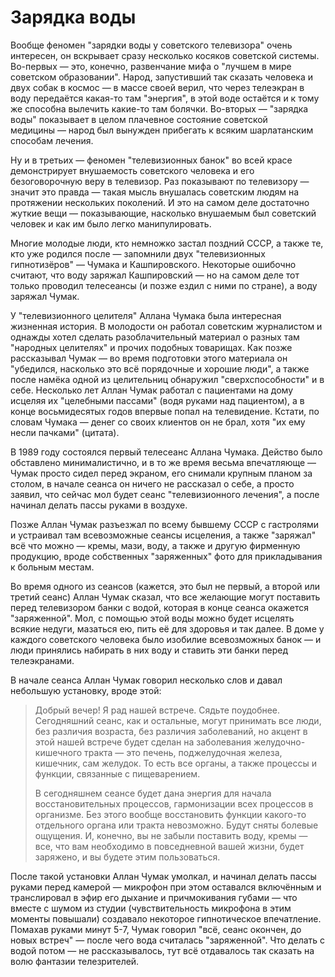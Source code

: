 # Зарядка воды

Вообще феномен "зарядки воды у советского телевизора" очень интересен, он вскрывает сразу несколько косяков советской системы. Во-первых — это, конечно, развенчание мифа о "лучшем в мире советском образовании". Народ, запустивший так сказать человека и двух собак в космос — в массе своей верил, что через телеэкран в воду передаётся какая-то там "энергия", в этой воде остаётся и к тому же способна вылечить какие-то там болячки. Во-вторых — "зарядка воды" показывает в целом плачевное состояние советской медицины — народ был вынужден прибегать к всяким шарлатанским способам лечения.

Ну и в третьих — феномен "телевизионных банок" во всей красе демонстрирует внушаемость советского человека и его безоговорочную веру в телевизор. Раз показывают по телевизору — значит это правда — такая мысль внушалась советским людям на протяжении нескольких поколений. И это на самом деле достаточно жуткие вещи — показывающие, насколько внушаемым был советский человек и как им было легко манипулировать.

Многие молодые люди, кто немножко застал поздний СССР, а также те, кто уже родился после — запомнили двух "телевизионных гипнотизёров" — Чумака и Кашпировского. Некоторые ошибочно считают, что воду заряжал Кашпировский — но на самом деле тот только проводил телесеансы (и позже ездил с ними по стране), а воду заряжал Чумак.

У "телевизионного целителя" Аллана Чумака была интересная жизненная история. В молодости он работал советским журналистом и однажды хотел сделать разоблачительный материал о разных там "народных целителях" и прочих подобных товарищах. Как позже рассказывал Чумак — во время подготовки этого материала он "убедился, насколько это всё порядочные и хорошие люди", а также после намёка одной из целительниц обнаружил "сверхспособности" и в себе. Несколько лет Аллан Чумак работал с пациентами на дому исцеляя их "целебными пассами" (водя руками над пациентом), а в конце восьмидесятых годов впервые попал на телевидение. Кстати, по словам Чумака — денег со своих клиентов он не брал, хотя "их ему несли пачками" (цитата).

В 1989 году состоялся первый телесеанс Аллана Чумака. Действо было обставлено минималистично, и в то же время весьма впечатляюще — Чумак просто сидел перед экраном, его снимали крупным планом за столом, в начале сеанса он ничего не рассказал о себе, а просто заявил, что сейчас мол будет сеанс "телевизионного лечения", а после начинал делать пассы руками в воздухе.

Позже Аллан Чумак разъезжал по всему бывшему СССР с гастролями и устраивал там всевозможные сеансы исцеления, а также "заряжал" всё что можно — кремы, мази, воду, а также и другую фирменную продукцию, вроде собственных "заряженных" фото для прикладывания к больным местам.

Во время одного из сеансов (кажется, это был не первый, а второй или третий сеанс) Аллан Чумак сказал, что все желающие могут поставить перед телевизором банки с водой, которая в конце сеанса окажется "заряженной". Мол, с помощью этой воды можно будет исцелять всякие недуги, мазаться ею, пить её для здоровья и так далее. В доме у каждого советского человека было изобилие всевозможных банок — и люди принялись набирать в них воду и ставить эти банки перед телеэкранами.

В начале сеанса Аллан Чумак говорил несколько слов и давал небольшую установку, вроде этой: 

> Добрый вечер! Я рад нашей встрече. Сядьте поудобнее. Сегодняшний сеанс, как и остальные, могут принимать все люди, без различия возраста, без различия заболеваний, но акцент в этой нашей встрече будет сделан на заболевания желудочно-кишечного тракта — это печень, поджелудочная железа, кишечник, сам желудок. То есть все органы, а также процессы и функции, связанные с пищеварением.
> 
> В сегодняшнем сеансе будет дана энергия для начала восстановительных процессов, гармонизации всех процессов в организме. Без этого вообще восстановить функции какого-то отдельного органа или тракта невозможно. Будут сняты болевые ощущения. И, конечно, вы не забыли поставить воду, кремы — все, что вам необходимо в повседневной вашей жизни, будет заряжено, и вы будете этим пользоваться.

После такой установки Аллан Чумак умолкал, и начинал делать пассы руками перед камерой — микрофон при этом оставался включённым и транслировал в эфир его дыхание и причмокивания губами — что вместе с шумом из студии (чувствительность микрофона в этим моменты повышали) создавало некоторое гипнотическое впечатление. Помахав руками минут 5-7, Чумак говорил "всё, сеанс окончен, до новых встреч" — после чего вода считалась "заряженной". Что делать с водой потом — не рассказывалось, тут всё отдавалось так сказать на волю фантазии телезрителей.
